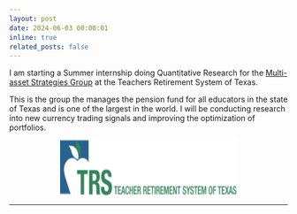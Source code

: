 ```yaml
---
layout: post
date: 2024-06-03 00:00:01
inline: true
related_posts: false
---
```


I am starting a Summer internship doing Quantitative Research for the [Multi-asset Strategies Group](https://www.trs.texas.gov/Pages/investment_team_asset_allocation.aspx) at the Teachers Retirement System of Texas.

 This is the group the manages the pension fund for all educators in the state of Texas and is one of the largest in the world. I will be conducting research into new currency trading signals and improving the optimization of portfolios.


<center>
	<figure>
	<img src="/assets/img/news_images/trs-header-logo.png" alt="USAEE Award Presentation" width="320" height="100">
	</figure>
</center>
<hr>



